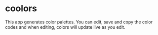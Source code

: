 # coolors

This app generates color palettes. You can edit, save and copy the color codes and when editing, colors will update live as you edit.
